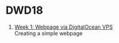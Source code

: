 # DWD18

1. [Week 1: Webpage via DigitalOcean VPS](http://67.205.138.250:8080/index.html)
<br>Creating a simple webpage
